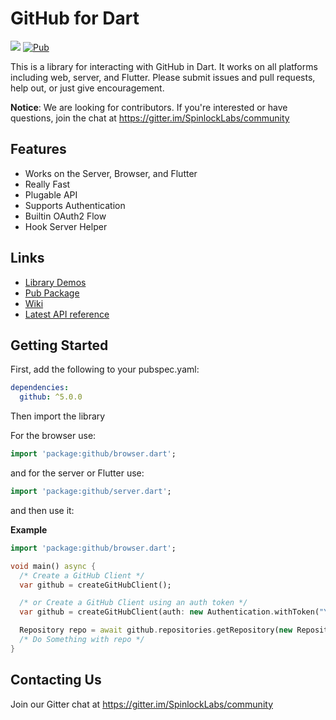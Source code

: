 # GitHub for Dart

![](https://github.com/SpinlockLabs/github.dart/workflows/Dart%20CI/badge.svg)
[![Pub](https://img.shields.io/pub/v/github.svg)](https://pub.dartlang.org/packages/github)

This is a library for interacting with GitHub in Dart. It works on all platforms including web, server, and Flutter.
Please submit issues and pull requests, help out, or just give encouragement.

**Notice**: We are looking for contributors. If you're interested or have questions, join the chat at https://gitter.im/SpinlockLabs/community

## Features

- Works on the Server, Browser, and Flutter
- Really Fast
- Plugable API
- Supports Authentication
- Builtin OAuth2 Flow
- Hook Server Helper

## Links

- [Library Demos](http://github.directcode.org/demos/)
- [Pub Package](https://pub.dartlang.org/packages/github)
- [Wiki](https://github.com/DirectMyFile/github.dart/wiki)
- [Latest API reference](https://pub.dev/documentation/github/latest/)

## Getting Started

First, add the following to your pubspec.yaml:

```yaml
dependencies:
  github: ^5.0.0
```

Then import the library

For the browser use:
```dart
import 'package:github/browser.dart';
```

and for the server or Flutter use:
```dart
import 'package:github/server.dart';
```

and then use it:

**Example**
```dart
import 'package:github/browser.dart';

void main() async {
  /* Create a GitHub Client */
  var github = createGitHubClient();

  /* or Create a GitHub Client using an auth token */
  var github = createGitHubClient(auth: new Authentication.withToken("YourTokenHere"));  

  Repository repo = await github.repositories.getRepository(new RepositorySlug("user_or_org", "repo_name"));
  /* Do Something with repo */
}
```

## Contacting Us

Join our Gitter chat at https://gitter.im/SpinlockLabs/community
